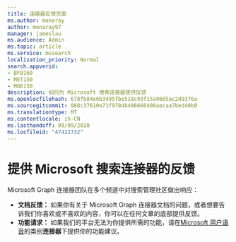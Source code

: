 ```yaml
---
title: 连接器反馈页面
ms.author: monaray
author: monaray97
manager: jameslau
ms.audience: Admin
ms.topic: article
ms.service: mssearch
localization_priority: Normal
search.appverid:
- BFB160
- MET150
- MOE150
description: 如何为 Microsoft 搜索连接器提供反馈
ms.openlocfilehash: 678fb84e6b3495fbe518c93f15a9685ac2d9376a
ms.sourcegitcommit: 988c37610e71f9784b486660400aecaa7bed40b0
ms.translationtype: MT
ms.contentlocale: zh-CN
ms.lasthandoff: 09/09/2020
ms.locfileid: "47422732"
---
```

# <a name="provide-feedback-for-microsoft-search-connectors"></a>提供 Microsoft 搜索连接器的反馈

Microsoft Graph 连接器团队在多个频道中对搜索管理社区做出响应：

* **文档反馈：** 如果你有关于 Microsoft Graph 连接器文档的问题，或者想要告诉我们你喜欢或不喜欢的内容，你可以在任何文章的底部提供反馈。
* **功能请求：** 如果我们的平台无法为你提供所需的功能，请在[Microsoft 用户语音](https://microsoftsearch.uservoice.com/forums/926998-connectors)的类别**连接器**下提供你的功能建议。
